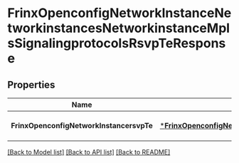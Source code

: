 # FrinxOpenconfigNetworkInstanceNetworkinstancesNetworkinstanceMplsSignalingprotocolsRsvpTeResponse

## Properties
Name | Type | Description | Notes
------------ | ------------- | ------------- | -------------
**FrinxOpenconfigNetworkInstancersvpTe** | [***FrinxOpenconfigNetworkInstanceNetworkinstancesNetworkinstanceMplsSignalingprotocolsRsvpTe**](frinx.openconfig.network.instance.networkinstances.networkinstance.mpls.signalingprotocols.RsvpTe.md) |  | [optional] [default to null]

[[Back to Model list]](../README.md#documentation-for-models) [[Back to API list]](../README.md#documentation-for-api-endpoints) [[Back to README]](../README.md)


